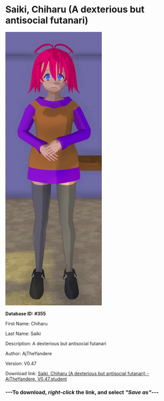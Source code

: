 # Saiki, Chiharu (A dexterious but antisocial futanari)

<img src="https://raw.githubusercontent.com/Arbiter1223/Daigaku-Gurashi-Custom-Students/master/Students/Files/Saiki%2C%20Chiharu%20(A%20dexterious%20but%20antisocial%20futanari).png" title="Saiki, Chiharu (A dexterious but antisocial futanari) - AjTheYandere, V0.47">

**Database ID: #355**

First Name: Chiharu

Last Name: Saiki

Description: A dexterious but antisocial futanari

Author: AjTheYandere

Version: V0.47

Download link: <a href="https://raw.githubusercontent.com/Arbiter1223/Daigaku-Gurashi-Custom-Students/master/Students/Files/Saiki%2C%20Chiharu%20(A%20dexterious%20but%20antisocial%20futanari)%20-%20AjTheYandere%2C%20V0.47.student">Saiki, Chiharu (A dexterious but antisocial futanari) - AjTheYandere, V0.47.student</a>

### ---**To download, _right-click_ the link, and select _"Save as"_**---
